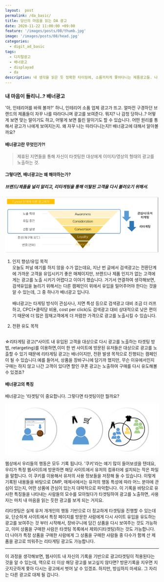 ```yaml
---
layout:  post
permalink: /da_basic/
title: 당신의 마음을 읽는 DA 광고
date: 2020-11-22 11:00:00 +09:00
feature: '/images/posts/08/thumb.jpg'
image: '/images/posts/08/head.jpg'
categories:
  - digit_ad_basic
tags:
  - 디지털광고
  - 배너광고
  - displayad
  - da
description: 내 생각을 읽은 듯 정확한 타이밍에, 소름끼치게 쫓아다니는 제품광고들. 나 혹시 지금 감시당하니...?
---
```


### 내 마음이 들리니..? 배너광고

'아, 인테리어를 바꿔 볼까?' 하니, 인테리어 소품 업체 광고가 뜨고. 얼마전 구경하던 브랜드의 제품들이 자꾸 나를 따라다니며 광고를 보여준다. 뭐지? 나 감청 당하나..?
어떻게 보면 맞는 말이기도 하고, 어떻게 보면 틀린 말이기도 할 수 있습니다. 어떤 원리를 통해서 광고가 나에게 보여지는지. 왜 자꾸 나는 따라다니는지!! 배너광고에 대해서 알아볼까요?


#### 배너광고란 무엇인가?!
> 제휴된 지면들을 통해 자신이 타겟팅한 대상에게 이미지/영상의 형태의 광고를 노출하는 것.

#### 그렇다면, 배너광고는 왜 해야하는가?
##### 브랜드/제품을 널리 알리고, 리타게팅을 통해 이탈된 고객을 다시 불러오기 위해서.

![marketing_funnel](/images/posts/08/funnel.jpg)

1. 인지 향상/유입 목적
<br>오늘도 퍼널 얘기를 하지 않을 수가 없는데요, 지난 번 글에서 검색광고는 전환단계에 가까운 고객을 유입시키기 좋은 매체이지만, 브랜드나 제품 인지가 없는 고객에게는 광고를 노출 시키기 어렵다고 이야기 했습니다.
거기서 연결하여 생각해보면, 검색유입을 늘리기 위해서는 다른 캠페인이 위에서 유입을 밀어주어야 한다는 것을 알 수 있는데, 그 중 하나가 배너광고 입니다.
<br><br>배너광고는 타게팅 방식이 관심사나, 지면 특성 등으로 검색광고 대비 조금 더 러프하고, CPC(*클릭당 비용, cost per click)도 검색광고 대비 상대적으로 낮은 편이기 때문에 더 많은 잠재고객에게  더 저렴한 가격으로 광고를 노출시킬 수 있습니다.

2. 전환 유도 목적
<br>
☆리타게팅 광고(*사이트 내 유입된 고객을 대상으로 다시 광고를 노출하는 타겟팅 방법, retargeting)를 이용하면,이미 한 번 사이트에 방문된 유저들은 대상으로 광고를 노출할 수 있기 때문에 리타게팅 광고는 배너이지만, 전환 발생 목적으로 진행되는 캠페인이 될 수 있습니다.예를 들어서, 상품을 장바구니에 담기까 했지만, 무슨 이유에서인지 구매는 하지 않고 나간 고객이 있다면 할인 쿠폰 광고는 노출하여 구매를 다시 유도해볼 수 있겠죠?


#### 배너광고의 특징

배너광고는 '타겟팅'이 중요합니다. 그렇다면 타겟팅이란 뭘까요?

![targeting](/images/posts/08/targeting.jpg)

웹상에서 우리들의 행동은 모두 기록 됩니다. '쿠키'라는 얘기 많이 들어보셨을 텐데요, 우리가 특정 웹사이트에 방문하면 해당 사이트에서 유저의 컴퓨터에 설치되는 작은 파일을 말합니다. 이 쿠키를 이용해서 유저의 사용 정보들을 저장해 둘 수 있습니다. 이렇게 기록된 내용들을 바탕으로 DMP, 매체사에서는 유저의 행동 특성에 따라 어느 분야에 관심이 있는지, 어떤 상품에 관심이 있는지 대략적으로 파악합니다. 이 기록을 바탕으로 유사한 특징들을 나타내는 사람들의 모수를 모아뒀다가 타겟팅하여 광고를 노출하면, 사용자는 마치 내 마음을 읽는 듯한 광고를 보게 되는 거지요.


리타겟팅은 실제 유저 개개인의 행동 기반으로 더 정교하게 타겟팅을 진행할 수 있는데요, 단순하게 사이트에서 특정 페이지를 방문한 사람에게 다시 사이트 유입을 유도하는 광고를 보여주는 것 부터 시작해서, 장바구니에 담긴 상품을 다시 보여주는 것도 가능하고, 이미 상품을 구매한 사람은 타겟팅 목록에서 제외(디타겟팅)하는 것도 가능합니다. 더 나아가 특정 상품을 구매한 사람에게 그 상품을 구매한 사람들 중 다수가 함께 산 제품을 광고로 띄워주는 리타게팅 광고도 가능합니다.


-----------------------------

이 과정을 생각해보면, 웹사이트 내 자신의 기록을 기반으로 광고타겟팅이 적용된다는 것을 알 수 있는데, 역으로 더 이상 해당 광고를 보고싶지 않다면? 방문기록을 지우면 지긋지긋하게 쫓아 다시는 광고에서 벗어 날 수 있겠죠. 하지만, 방심하지 마세요. 그 자리는 다른 광고로 대체 될 겁니다.
